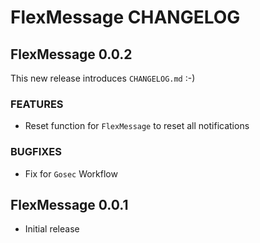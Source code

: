 # FlexMessage CHANGELOG

## FlexMessage 0.0.2
This new release introduces `CHANGELOG.md` :-)
### FEATURES
  * Reset function for `FlexMessage` to reset all notifications

### BUGFIXES
  * Fix for `Gosec` Workflow

## FlexMessage 0.0.1
  * Initial release